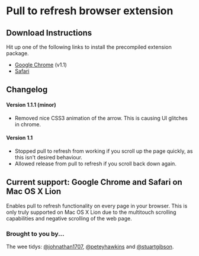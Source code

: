 # Pull to refresh browser extension

## Download Instructions

Hit up one of the following links to install the precompiled extension package.

* [Google Chrome](https://github.com/weetidy/Pull-to-refresh-for-Chrome-and-Safari/raw/master/chrome/pull_to_refresh.crx) (v1.1)
* [Safari](https://github.com/weetidy/Pull-to-refresh-for-Chrome-and-Safari/raw/master/Pull%20to%20Refresh.safariextz)

## Changelog

#### Version 1.1.1 (minor)

* Removed nice CSS3 animation of the arrow. This is causing UI glitches in chrome.

#### Version 1.1

* Stopped pull to refresh from working if you scroll up the page quickly, as this isn't desired behaviour.
* Allowed release from pull to refresh if you scroll back down again.

## Current support: Google Chrome and Safari on Mac OS X Lion
Enables pull to refresh functionality on every page in your browser. This is only truly supported on Mac OS X Lion due to the multitouch scrolling capabilities and negative scrolling of the web page.

### Brought to you by...
The wee tidys: [@johnathan1707](http://twitter.com/#!/johnathan1707), [@peteyhawkins](http://twitter.com/#!/peteyhawkins) and [@stuartgibson](http://twitter.com/#!/stuartgibson).